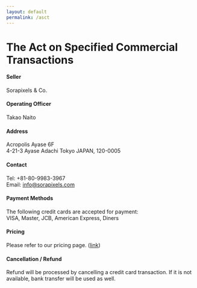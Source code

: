 ```yaml
---
layout: default
permalink: /asct
---
```



The Act on Specified Commercial Transactions
=====

#### Seller
Sorapixels & Co.

#### Operating Officer
Takao Naito

#### Address
Acropolis Ayase 6F<br>
4-21-3 Ayase Adachi Tokyo JAPAN, 120-0005<br>

#### Contact
Tel: +81-80-9983-3967<br>
Email: <info@sorapixels.com>

#### Payment Methods
The following credit cards are accepted for payment:<br>
VISA, Master, JCB, American Express, Diners

#### Pricing
Please refer to our pricing page. ([link](https://eyecatch.io/pricing))

#### Cancellation / Refund
Refund will be processed by cancelling a credit card transaction.
If it is not available, bank transfer will be used as well.
